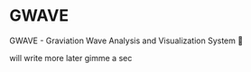 # GWAVE
GWAVE - Graviation Wave Analysis and Visualization System 🌌

will write more later gimme a sec
